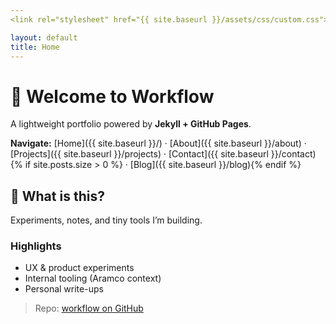 ```yaml
---
<link rel="stylesheet" href="{{ site.baseurl }}/assets/css/custom.css">

layout: default
title: Home
---
```


# 👋 Welcome to Workflow

A lightweight portfolio powered by **Jekyll + GitHub Pages**.

**Navigate:** [Home]({{ site.baseurl }}/) · [About]({{ site.baseurl }}/about) · [Projects]({{ site.baseurl }}/projects) · [Contact]({{ site.baseurl }}/contact){% if site.posts.size > 0 %} · [Blog]({{ site.baseurl }}/blog){% endif %}

## 🚀 What is this?
Experiments, notes, and tiny tools I’m building.

### Highlights
- UX & product experiments
- Internal tooling (Aramco context)
- Personal write-ups

> Repo: [workflow on GitHub](https://github.com/haiderxayan/workflow)
